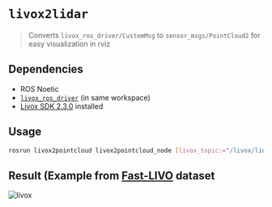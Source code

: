 # `livox2lidar`

> Converts `livox_ros_driver/CustomMsg` to `sensor_msgs/PointCloud2` for easy visualization in rviz

## Dependencies

* ROS Noetic
* [`livox_ros_driver`](https://github.com/Livox-SDK/livox_ros_driver) (in same workspace)
* [Livox SDK 2.3.0](https://github.com/Livox-SDK/Livox-SDK) installed

## Usage

```bash
rosrun livox2pointcloud livox2pointcloud_node [livox_topic:="/livox/lidar"] [pointcloud_topic:="/livox/pointcloud2"]
```

## Result (Example from [Fast-LIVO](https://github.com/hku-mars/FAST-LIVO) dataset

![livox](https://github.com/juliangaal/livox2pointcloud/assets/22290570/714c46c9-da35-46ad-a24b-6591695c6fef)
